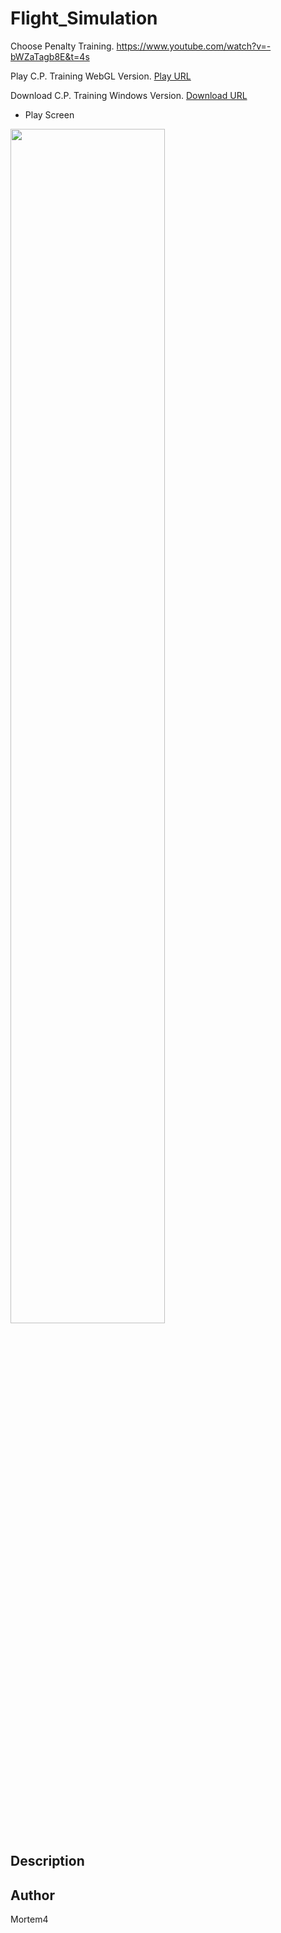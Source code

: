# Flight_Simulation
Choose Penalty Training.
https://www.youtube.com/watch?v=-bWZaTagb8E&t=4s

Play C.P. Training WebGL Version. [Play URL](https://gondnetom.github.io/Flight_Simulation/)

Download C.P. Training Windows Version. [Download URL](https://drive.google.com/file/d/1tvlSJPkXEwq72qsW1znD4Es5cbZ3iRMA/view?usp=share_link)

- Play Screen

<img src = "https://user-images.githubusercontent.com/77566805/199730199-238f45dc-b21a-4037-97e6-6a52d6167aad.jpg" width="70%" height="70%">

## Description


## Author
Mortem4
